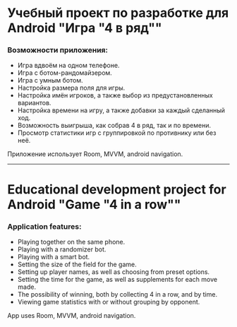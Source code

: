 # Учебный проект по разработке для Android "Игра "4 в ряд""

### Возможности приложения:

* Игра вдвоём на одном телефоне.
* Игра с ботом-рандомайзером.
* Игра с умным ботом.
* Настройка размера поля для игры.
* Настройка имён игроков, а также выбор из предустановленных вариантов.
* Настройка времени на игру, а также добавки за каждый сделанный ход.
* Возможность выигрыша, как собрав 4 в ряд, так и по времени.
* Просмотр статистики игр с группировкой по противнику или без неё.

Приложение использует Room, MVVM, android navigation.

----
# Educational development project for Android "Game "4 in a row""

### Application features:

* Playing together on the same phone.
* Playing with a randomizer bot.
* Playing with a smart bot.
* Setting the size of the field for the game.
* Setting up player names, as well as choosing from preset options.
* Setting the time for the game, as well as supplements for each move made.
* The possibility of winning, both by collecting 4 in a row, and by time.
* Viewing game statistics with or without grouping by opponent.

App uses Room, MVVM, android navigation.